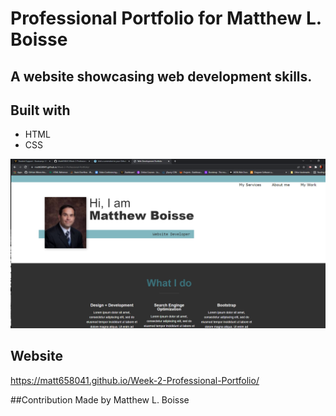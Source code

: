 # Professional Portfolio for Matthew L. Boisse
  
 ## A website showcasing web development skills.

 ## Built with 
 * HTML
 * CSS


 ![alt text](images/week-2-prof-profile.png)

## Website 
https://matt658041.github.io/Week-2-Professional-Portfolio/

##Contribution 
Made by Matthew L. Boisse

